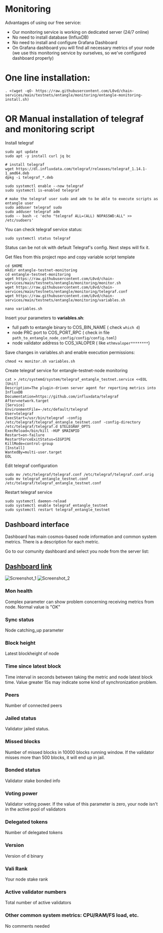 # Monitoring

Advantages  of using our free service:
* Our monitoring service is working on dedicated server (24/7 online)
* No need to install database  (InfluxDB)
* No need to install and configure  Grafana Dashboard
* On Grafana dashboard you will find all necessary metrics of your node (we use this monitoring service by ourselves, so we've configured dashboard properly)

# One line installation:
```
. <(wget -qO- https://raw.githubusercontent.com/L0vd/chain-services/main/testnets/entangle/monitoring/entangle-monitoring-install.sh)
```

# OR Manual installation of telegraf and monitoring script

Install telegraf
```
sudo apt update
sudo apt -y install curl jq bc

# install telegraf
wget https://dl.influxdata.com/telegraf/releases/telegraf_1.14.1-1_amd64.deb
dpkg -i telegraf_*.deb

sudo systemctl enable --now telegraf
sudo systemctl is-enabled telegraf

# make the telegraf user sudo and adm to be able to execute scripts as entangle user
sudo adduser telegraf sudo
sudo adduser telegraf adm
sudo -- bash -c 'echo "telegraf ALL=(ALL) NOPASSWD:ALL" >> /etc/sudoers'
```
You can check telegraf service status:
```
sudo systemctl status telegraf
```
Status can be not ok with default Telegraf's config. Next steps will fix it.

Get files from this project repo and copy variable script template
```
cd $HOME
mkdir entangle-testnet-monitoring
cd entangle-testnet-monitoring
wget https://raw.githubusercontent.com/L0vd/chain-services/main/testnets/entangle/monitoring/monitor.sh
wget https://raw.githubusercontent.com/L0vd/chain-services/main/testnets/entangle/monitoring/telegraf.conf
wget https://raw.githubusercontent.com/L0vd/chain-services/main/testnets/entangle/monitoring/variables.sh
```

```
nano variables.sh
```

Insert your parameters to **variables.sh**:
* full path to entangle binary to COS_BIN_NAME ( check ```which d```)
* node PRC port to COS_PORT_RPC ( check in file ```path_to_entangle_node_config/config/config.toml```)
* node validator address to COS_VALOPER ( like ```ethmvaloper********```)

Save changes in variables.sh and enable execution permissions:

```
chmod +x monitor.sh variables.sh
```

Create telegraf service for entangle-testnet-node monitoring
```
cat > /etc/systemd/system/telegraf_entangle_testnet.service <<EOL
[Unit]
Description=The plugin-driven server agent for reporting metrics into InfluxDB
Documentation=https://github.com/influxdata/telegraf
After=network.target
[Service]
EnvironmentFile=-/etc/default/telegraf
User=telegraf
ExecStart=/usr/bin/telegraf -config /etc/telegraf/telegraf_entangle_testnet.conf -config-directory /etc/telegraf/telegraf.d $TELEGRAF_OPTS
ExecReload=/bin/kill -HUP $MAINPID
Restart=on-failure
RestartForceExitStatus=SIGPIPE
KillMode=control-group
[Install]
WantedBy=multi-user.target
EOL
```

Edit telegraf configuration
```
sudo mv /etc/telegraf/telegraf.conf /etc/telegraf/telegraf.conf.orig
sudo mv telegraf_entangle_testnet.conf /etc/telegraf/telegraf_entangle_testnet.conf
```
Restart telegraf service

```
sudo systemctl daemon-reload
sudo systemctl enable telegraf_entangle_testnet
sudo systemctl restart telegraf_entangle_testnet
```

## Dashboard interface 

Dashboard has main cosmos-based node information and common system metrics. There is a description for each metric.

Go to our comunity dashboard and select you node from the server list: 
## [Dashboard link](https://monitoring-dashboards.l0vd.com/d/Entangle_testnet/entangle-testnet-monitoring-by-l0vd?orgId=1&refresh=30s&from=now-1h&to=now)


![Screenshot_1](https://user-images.githubusercontent.com/43213686/169405751-8ff53124-e128-4078-8d68-229a18ea4e25.png)
![Screenshot_2](https://user-images.githubusercontent.com/43213686/169405777-eb9965a5-9fe8-4ecf-944b-4482c41c019b.png)



### Mon health
Complex parameter can show problem concerning receiving metrics from node. Normal value is "OK"

### Sync status
Node catching_up parameter

### Block height
Latest blockheight of node 

### Time since latest block
Time interval in seconds between taking the metric and node latest block time. Value greater 15s may indicate some kind of synchronization problem.

### Peers
Number of connected peers 

### Jailed status
Validator jailed status. 

### Missed blocks
Number of missed blocks in 10000 blocks running window. If the validator misses more than 500 blocks, it will end up in jail.

### Bonded status
Validator stake bonded info

### Voting power
Validator voting power. If the value of this parameter is zero, your node isn't in the active pool of validators 

### Delegated tokens
Number of delegated tokens

### Version
Version of d binary

### Vali Rank
Your node stake rank 

### Active validator numbers
Total number of active validators

### Other common system metrics: CPU/RAM/FS load, etc.
No comments needed
